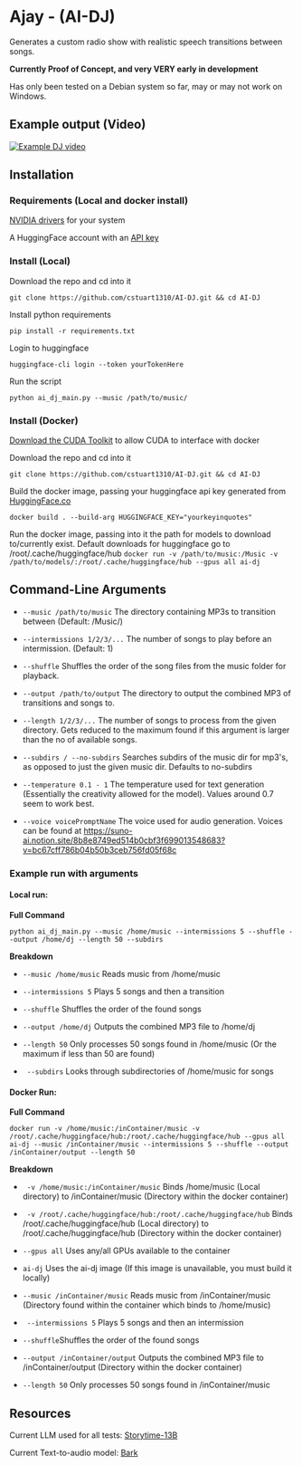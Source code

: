 # Ajay - (AI-DJ)
Generates a custom radio show with realistic speech transitions between songs.

**Currently Proof of Concept, and very VERY early in development**

Has only been tested on a Debian system so far, may or may not work on Windows.
## Example output (Video)
[![Example DJ video](https://i.ytimg.com/vi/beMPSie01Mk/maxresdefault.jpg?sqp=-oaymwEmCIAKENAF8quKqQMa8AEB-AH-CYAC0AWKAgwIABABGGUgZShlMA8=&rs=AOn4CLCYURGrdUDDAYM1vLa8KPsufswYvA)](https://www.youtube.com/watch?v=beMPSie01Mk)

## Installation
### Requirements (Local and docker install)
[NVIDIA drivers](https://docs.nvidia.com/cuda/cuda-installation-guide-linux/) for your system

A HuggingFace account with an [API key](https://huggingface.co/settings/tokens)

### Install (Local)
Download the repo and cd into it

```git clone https://github.com/cstuart1310/AI-DJ.git && cd AI-DJ```

Install python requirements

```pip install -r requirements.txt```

Login to huggingface

```huggingface-cli login --token yourTokenHere```

Run the script

```python ai_dj_main.py --music /path/to/music/```

### Install (Docker)
[Download the CUDA Toolkit](https://docs.nvidia.com/datacenter/cloud-native/container-toolkit/latest/install-guide.html) to allow CUDA to interface with docker

Download the repo and cd into it

```git clone https://github.com/cstuart1310/AI-DJ.git && cd AI-DJ```

Build the docker image, passing your huggingface api key generated from [HuggingFace.co](https://huggingface.co/settings/tokens)

```docker build . --build-arg HUGGINGFACE_KEY="yourkeyinquotes"```

Run the docker image, passing into it the path for models to download to/currently exist. Default downloads for huggingface go to /root/.cache/huggingface/hub
```docker run -v /path/to/music:/Music -v /path/to/models/:/root/.cache/huggingface/hub --gpus all ai-dj ```

## Command-Line Arguments
* ```--music /path/to/music``` The directory containing MP3s to transition between (Default: /Music/)

* ```--intermissions 1/2/3/...``` The number of songs to play before an intermission. (Default: 1)

* ```--shuffle``` Shuffles the order of the song files from the music folder for playback.

* ```--output /path/to/output``` The directory to output the combined MP3 of transitions and songs to.

* ```--length 1/2/3/...``` The number of songs to process from the given directory. Gets reduced to the maximum found if this argument is larger than the no of available songs.

* ```--subdirs / --no-subdirs``` Searches subdirs of the music dir for mp3's, as opposed to just the given music dir. Defaults to no-subdirs

* ```--temperature 0.1 - 1``` The temperature used for text generation (Essentially the creativity allowed for the model). Values around 0.7 seem to work best.

* ```--voice voicePromptName``` The voice used for audio generation. Voices can be found at https://suno-ai.notion.site/8b8e8749ed514b0cbf3f699013548683?v=bc67cff786b04b50b3ceb756fd05f68c

### Example run with arguments
#### Local run: 
**Full Command**

```python ai_dj_main.py --music /home/music --intermissions 5 --shuffle --output /home/dj --length 50 --subdirs```

**Breakdown**

* ```--music /home/music``` Reads music from /home/music

* ```--intermissions 5``` Plays 5 songs and then a transition

* ```--shuffle``` Shuffles the order of the found songs

* ```--output /home/dj``` Outputs the combined MP3 file to /home/dj

* ```--length 50``` Only processes 50 songs found in /home/music (Or the maximum if less than 50 are found)

* ``` --subdirs``` Looks through subdirectories of /home/music for songs

#### Docker Run:
**Full Command**

 ```docker run -v /home/music:/inContainer/music -v /root/.cache/huggingface/hub:/root/.cache/huggingface/hub --gpus all ai-dj --music /inContainer/music --intermissions 5 --shuffle --output /inContainer/output --length 50```

**Breakdown**

* ``` -v /home/music:/inContainer/music``` Binds /home/music (Local directory) to /inContainer/music (Directory within the docker container)

* ``` -v /root/.cache/huggingface/hub:/root/.cache/huggingface/hub``` Binds /root/.cache/huggingface/hub (Local directory) to /root/.cache/huggingface/hub (Directory within the docker container)

* ```--gpus all``` Uses any/all GPUs available to the container

* ```ai-dj``` Uses the ai-dj image (If this image is unavailable, you must build it locally)

* ```--music /inContainer/music``` Reads music from /inContainer/music (Directory found within the container which binds to /home/music)

* ``` --intermissions 5``` Plays 5 songs and then an intermission

* ```--shuffle```Shuffles the order of the found songs

* ```--output /inContainer/output``` Outputs the combined MP3 file to /inContainer/output (Directory within the docker container)

* ```--length 50``` Only processes 50 songs found in /inContainer/music

## Resources
Current LLM used for all tests: [Storytime-13B](https://huggingface.co/TheBloke/storytime-13B-GPTQ)

Current Text-to-audio model: [Bark](https://huggingface.co/spaces/suno/bark)
